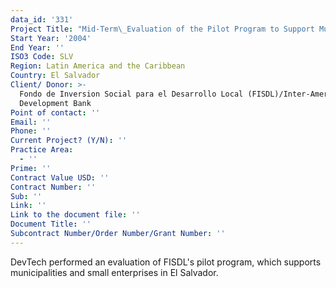 ```yaml
---
data_id: '331'
Project Title: "Mid-Term\_Evaluation of the Pilot Program to Support Municipalities and Small Enterprises in El Salvador"
Start Year: '2004'
End Year: ''
ISO3 Code: SLV
Region: Latin America and the Caribbean
Country: El Salvador
Client/ Donor: >-
  Fondo de Inversion Social para el Desarrollo Local (FISDL)/Inter-American
  Development Bank
Point of contact: ''
Email: ''
Phone: ''
Current Project? (Y/N): ''
Practice Area:
  - ''
Prime: ''
Contract Value USD: ''
Contract Number: ''
Sub: ''
Link: ''
Link to the document file: ''
Document Title: ''
Subcontract Number/Order Number/Grant Number: ''
---
```

DevTech performed an evaluation of FISDL's pilot program, which supports municipalities and small enterprises in El Salvador.